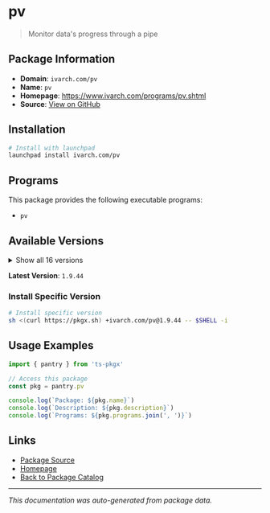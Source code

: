 # pv

> Monitor data's progress through a pipe

## Package Information

- **Domain**: `ivarch.com/pv`
- **Name**: `pv`
- **Homepage**: https://www.ivarch.com/programs/pv.shtml
- **Source**: [View on GitHub](https://github.com/pkgxdev/pantry/tree/main/projects/ivarch.com/pv/package.yml)

## Installation

```bash
# Install with launchpad
launchpad install ivarch.com/pv
```

## Programs

This package provides the following executable programs:

- `pv`

## Available Versions

<details>
<summary>Show all 16 versions</summary>

- `1.9.44`, `1.9.42`, `1.9.34`, `1.9.31`, `1.9.27`
- `1.9.25`, `1.9.24`, `1.9.15`, `1.9.7`, `1.9.0`
- `1.8.14`, `1.8.13`, `1.8.12`, `1.8.10`, `1.8.9`
- `1.8.5`

</details>

**Latest Version**: `1.9.44`

### Install Specific Version

```bash
# Install specific version
sh <(curl https://pkgx.sh) +ivarch.com/pv@1.9.44 -- $SHELL -i
```

## Usage Examples

```typescript
import { pantry } from 'ts-pkgx'

// Access this package
const pkg = pantry.pv

console.log(`Package: ${pkg.name}`)
console.log(`Description: ${pkg.description}`)
console.log(`Programs: ${pkg.programs.join(', ')}`)
```

## Links

- [Package Source](https://github.com/pkgxdev/pantry/tree/main/projects/ivarch.com/pv/package.yml)
- [Homepage](https://www.ivarch.com/programs/pv.shtml)
- [Back to Package Catalog](../../../package-catalog.md)

---

*This documentation was auto-generated from package data.*
